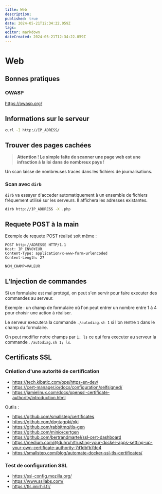 ```yaml
---
title: Web
description: 
published: true
date: 2024-05-21T12:34:22.059Z
tags: 
editor: markdown
dateCreated: 2024-05-21T12:34:22.059Z
---
```


# Web

## Bonnes pratiques

### OWASP

<https://owasp.org/>

## Informations sur le serveur

```bash
curl -I http://IP_ADRESS/
```

## Trouver des pages cachées

> **Attention ! Le simple faite de scanner une page web est une infraction à la loi dans de nombreux pays !**

Un scan laisse de nombreuses traces dans les fichiers de journalisations.

### Scan avec `dirb`

`dirb` va essayer d'acceder automatiquement à un ensemble de fichiers fréquement utilisé sur les serveurs. Il affichera les adresses existantes.

```bash
dirb http://IP_ADDRESS -X .php
```

## Requete POST à la main

Exemple de requete POST réalisé soit même :

```http
POST http://ADRESSE HTTP/1.1
Host: IP_ENVOYEUR
Content-Type: application/x-www-form-urlencoded
Content-Length: 27

NOM_CHAMP=VALEUR
```

## L'Injection de commandes

Si un formulaire est mal protégé, on peut s'en servir pour faire executer des commandes au serveur.

Exemple : un champ de formulaire où l'on peut entrer un nombre entre 1 à 4 pour choisir une action à réaliser.

Le serveur executera la commande `./autodiag.sh 1` si l'on rentre `1` dans le champ du formulaire.

On peut modifier notre champs par `1; ls` ce qui fera executer au serveur la commande `./autodiag.sh 1; ls`.

## Certificats SSL

### Création d'une autorité de certification

- <https://tech.kibatic.com/ops/https-en-dev/>
- <https://cert-manager.io/docs/configuration/selfsigned/>
- <https://jamielinux.com/docs/openssl-certificate-authority/introduction.html>

Outils :

- <https://github.com/smallstep/certificates>
- <https://github.com/dogtagpki/pki>
- <https://github.com/rabbitmq/tls-gen>
- <https://github.com/minio/certgen>
- <https://github.com/bertrandmartel/ssl-cert-dashboard>
- <https://medium.com/@duhruh/trusting-your-docker-apps-setting-up-your-own-certificate-authority-7d1dbfb7dc4>
- <https://smallstep.com/blog/automate-docker-ssl-tls-certificates/>

### Test de configuration SSL

- <https://ssl-config.mozilla.org/>
- <https://www.ssllabs.com/>
- <https://tls.imirhil.fr/>
